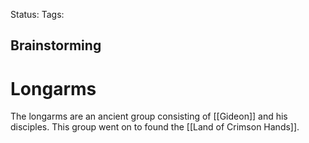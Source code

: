 Status:
Tags:
## Brainstorming


# Longarms

The longarms are an ancient group consisting of [[Gideon]] and his disciples. This group went on to found the [[Land of Crimson Hands]].